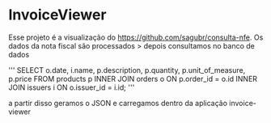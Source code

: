 # InvoiceViewer

Esse projeto é a visualização do https://github.com/sagubr/consulta-nfe. Os dados da nota fiscal são processados > depois consultamos no banco de dados

'''
SELECT o.date, i.name, p.description, p.quantity, p.unit_of_measure, p.price
FROM products p
         INNER JOIN orders o ON p.order_id = o.id
         INNER JOIN issuers i ON o.issuer_id = i.id;
'''

a partir disso geramos o JSON e carregamos dentro da aplicação invoice-viewer

